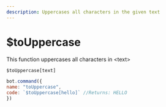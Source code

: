 ```yaml
---
description: Uppercases all characters in the given text
---
```


# $toUppercase

This function uppercases all characters in \<text>

```javascript
$toUppercase[text]
```

```javascript
bot.command({
name: "toUppercase",
code: `$toUppercase[hello]` //Returns: HELLO
})
```
